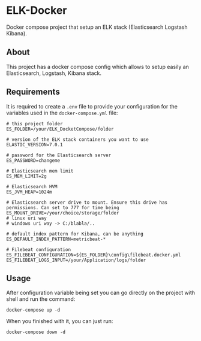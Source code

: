 # ELK-Docker
Docker compose project that setup an ELK stack (Elasticsearch Logstash Kibana).

## About
This project has a docker compose config which allows to setup easily an Elasticsearch, Logstash, Kibana stack.

## Requirements
It is required to create a ```.env``` file to provide your configuration for the variables 
used in the ```docker-compose.yml``` file: 

```
# this project folder
ES_FOLDER=/your/ELK_DocketCompose/folder

# version of the ELK stack containers you want to use
ELASTIC_VERSION=7.0.1

# password for the Elasticsearch server
ES_PASSWORD=changeme

# Elasticsearch mem limit
ES_MEM_LIMIT=2g

# Elasticsearch HVM
ES_JVM_HEAP=1024m

# Elasticsearch server drive to mount. Ensure this drive has permissions. Can set to 777 for time being
ES_MOUNT_DRIVE=/your/choice/storage/folder
# linux uri way
# windows uri way -> C:/blabla/..

# default index pattern for Kibana, can be anything
ES_DEFAULT_INDEX_PATTERN=metricbeat-*

# Filebeat configuration
ES_FILEBEAT_CONFIGURATION=${ES_FOLDER}\config\filebeat.docker.yml
ES_FILEBEAT_LOGS_INPUT=/your/Application/logs/folder
```

## Usage
After configuration variable being set you can go directly on the project with shell and run the command:

```
docker-compose up -d
```
When you finished with it, you can just run:

```
docker-compose down -d
```